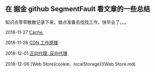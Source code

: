 ## 在 掘金 github SegmentFault 看文章的一些总结

知识点零零散散记录下来，做点准备去找找工作，快毕业了。。。

2018-11-27  [Cache](Cache.md),

2018-11-28  [CDN 工作原理](CDN.md)

2018-12-01  [正向代理, 反向代理](proxy.md)

2018-12-06  [Web Store(cookie、localStorage)](Web Store.md)
